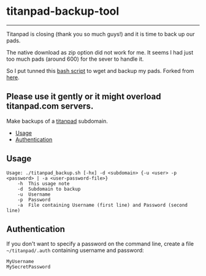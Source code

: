 # titanpad-backup-tool

---
Titanpad is closing (thank you so much guys!) and it is time to back up our pads.

The native download as zip option did not work for me. It seems I had just too much pads (around 600) for the sever to handle it.

So I put tunned this [bash script](https://github.com/AlfaSchz/titanpad-backup-tool/blob/master/titanpad_backup_wget.sh) to wget and backup my pads. Forked from [here](https://github.com/domenkozar/titanpad-backup-tool/blob/master/titanpad_backup.sh).

Please use it gently or it might overload titanpad.com servers.
---

Make backups of a [titanpad](https://github.com/titanpad/titanpad) subdomain.

<!-- BEGIN-MARKDOWN-TOC -->
* [Usage](#usage)
* [Authentication](#authentication)

<!-- END-MARKDOWN-TOC -->

## Usage

```
Usage: ./titanpad_backup.sh [-hx] -d <subdomain> {-u <user> -p <password> | -a <user-password-file>}
	-h	This usage note
	-d	Subdomain to backup
	-u	Username
	-p	Password
	-a	File containing Username (first line) and Password (second line)
```

## Authentication

If you don't want to specify a password on the command line, create a file `~/titanpad/.auth` containing username and password:

```
MyUsername
MySecretPassword
```
